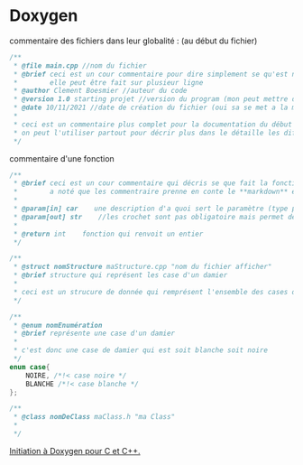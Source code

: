# Doxygen





commentaire des fichiers dans leur globalité : (au début du fichier)

```cpp
/**
 * @file main.cpp //nom du fichier
 * @brief ceci est un cour commentaire pour dire simplement se qu'est notre programme
 *        elle peut être fait sur plusieur ligne
 * @author Clement Boesmier //auteur du code
 * @version 1.0 starting projet //version du program (mon peut mettre des commentaire en plus)
 * @date 10/11/2021 //date de création du fichier (oui sa se met a la main)
 *
 * ceci est un commentaire plus complet pour la documentation du début d'un fichier
 * on peut l'utiliser partout pour décrir plus dans le détaille les différent élément du code et leur utilisation
 */

```

commentaire  d'une fonction

```cpp
/**
 * @brief ceci est un cour commentaire qui décris se que fait la fonction\n
 *        a noté que les commentraire prenne en conte le **markdown** et les retour a la ligne
 *
 * @param[in] car    une description d'a quoi sert le paramètre (type pas obligatoire car donnée dans la fonction)
 * @param[out] str    //les crochet sont pas obligatoire mais permet de dire si c'est en entrée ou en sortie
 *
 * @return int    fonction qui renvoit un entier
 */
```



```cpp
/**
 * @struct nomStructure maStructure.cpp "nom du fichier afficher"
 * @brief structure qui représent les case d'un damier
 * 
 * ceci est un strucure de donnée qui remprésent l'ensemble des cases d'un damier
 */

```

```cpp
/**
 * @enum nomEnumération
 * @brief représente une case d'un damier
 *
 * c'est donc une case de damier qui est soit blanche soit noire
 */
enum case{
    NOIRE, /*!< case noire */
    BLANCHE /*!< case blanche */
};
```



```cpp
/**
 * @class nomDeClass maClass.h "ma Class"
 * 
 */
```

[Initiation à Doxygen pour C et C++.](https://franckh.developpez.com/tutoriels/outils/doxygen/)






















